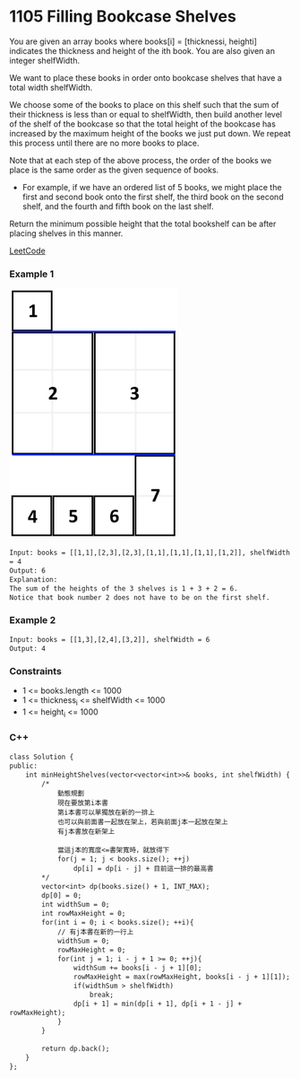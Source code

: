 # 1105 Filling Bookcase Shelves

You are given an array books where books[i] = [thicknessi, heighti] indicates the thickness and height of the ith book. You are also given an integer shelfWidth.

We want to place these books in order onto bookcase shelves that have a total width shelfWidth.

We choose some of the books to place on this shelf such that the sum of their thickness is less than or equal to shelfWidth, then build another level of the shelf of the bookcase so that the total height of the bookcase has increased by the maximum height of the books we just put down. We repeat this process until there are no more books to place.

Note that at each step of the above process, the order of the books we place is the same order as the given sequence of books.

* For example, if we have an ordered list of 5 books, we might place the first and second book onto the first shelf, the third book on the second shelf, and the fourth and fifth book on the last shelf.

Return the minimum possible height that the total bookshelf can be after placing shelves in this manner.



[LeetCode](https://leetcode.cn/problems/filling-bookcase-shelves/)


### Example 1

<img src="img/1105.png" width = "300"/>

```
Input: books = [[1,1],[2,3],[2,3],[1,1],[1,1],[1,1],[1,2]], shelfWidth = 4
Output: 6
Explanation:
The sum of the heights of the 3 shelves is 1 + 3 + 2 = 6.
Notice that book number 2 does not have to be on the first shelf.
```

### Example 2

```
Input: books = [[1,3],[2,4],[3,2]], shelfWidth = 6
Output: 4
```

### Constraints

* 1 <= books.length <= 1000
* 1 <= thickness<sub>i</sub> <= shelfWidth <= 1000
* 1 <= height<sub>i</sub> <= 1000


### C++ 

```
class Solution {
public:
    int minHeightShelves(vector<vector<int>>& books, int shelfWidth) {
        /*
            動態規劃
            現在要放第i本書
            第i本書可以單獨放在新的一排上
            也可以與前面書一起放在架上，若與前面j本一起放在架上
            有j本書放在新架上
            
            當這j本的寬度<=書架寬時，就放得下
            for(j = 1; j < books.size(); ++j)
                dp[i] = dp[i - j] + 目前這一排的最高書
        */
        vector<int> dp(books.size() + 1, INT_MAX);
        dp[0] = 0;
        int widthSum = 0;
        int rowMaxHeight = 0;
        for(int i = 0; i < books.size(); ++i){
            // 有j本書在新的一行上
            widthSum = 0;
            rowMaxHeight = 0;
            for(int j = 1; i - j + 1 >= 0; ++j){
                widthSum += books[i - j + 1][0];
                rowMaxHeight = max(rowMaxHeight, books[i - j + 1][1]);
                if(widthSum > shelfWidth)
                    break;
                dp[i + 1] = min(dp[i + 1], dp[i + 1 - j] + rowMaxHeight);
            }
        }

        return dp.back();
    }
};
```